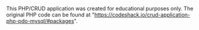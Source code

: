This PHP/CRUD application was created for educational purposes only. The original PHP code can be found at "https://codeshack.io/crud-application-php-pdo-mysql/#packages".
